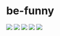 # be-funny

<img src="https://github.com/prodan7799/be-funny/blob/master/screenshots/be-funny_1.png"/>
<img src="https://github.com/prodan7799/be-funny/blob/master/screenshots/be-funny_2.png"/>
<img src="https://github.com/prodan7799/be-funny/blob/master/screenshots/be-funny_3.png"/>
<img src="https://github.com/prodan7799/be-funny/blob/master/screenshots/be-funny_4.png"/>
<img src="https://github.com/prodan7799/be-funny/blob/master/screenshots/be-funny_5.png"/>
